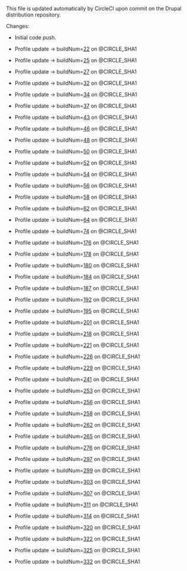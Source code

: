 This file is updated automatically by CircleCI upon commit on the Drupal distribution repository.

Changes:

  * Initial code push.
  * Profile update -> buildNum=[22](https://circleci.com/gh/contentacms/contenta_jsonapi/22) on [](git@github.com:contentacms/contenta_jsonapi.git)@CIRCLE_SHA1

  * Profile update -> buildNum=[25](https://circleci.com/gh/contentacms/contenta_jsonapi/25) on [](git@github.com:contentacms/contenta_jsonapi.git)@CIRCLE_SHA1

  * Profile update -> buildNum=[27](https://circleci.com/gh/contentacms/contenta_jsonapi/27) on [](git@github.com:contentacms/contenta_jsonapi.git)@CIRCLE_SHA1

  * Profile update -> buildNum=[32](https://circleci.com/gh/contentacms/contenta_jsonapi/32) on [](git@github.com:contentacms/contenta_jsonapi.git)@CIRCLE_SHA1

  * Profile update -> buildNum=[34](https://circleci.com/gh/contentacms/contenta_jsonapi/34) on [](git@github.com:contentacms/contenta_jsonapi.git)@CIRCLE_SHA1

  * Profile update -> buildNum=[37](https://circleci.com/gh/contentacms/contenta_jsonapi/37) on [](git@github.com:contentacms/contenta_jsonapi.git)@CIRCLE_SHA1

  * Profile update -> buildNum=[43](https://circleci.com/gh/contentacms/contenta_jsonapi/43) on [](git@github.com:contentacms/contenta_jsonapi.git)@CIRCLE_SHA1

  * Profile update -> buildNum=[46](https://circleci.com/gh/contentacms/contenta_jsonapi/46) on [](git@github.com:contentacms/contenta_jsonapi.git)@CIRCLE_SHA1

  * Profile update -> buildNum=[48](https://circleci.com/gh/contentacms/contenta_jsonapi/48) on [](git@github.com:contentacms/contenta_jsonapi.git)@CIRCLE_SHA1

  * Profile update -> buildNum=[50](https://circleci.com/gh/contentacms/contenta_jsonapi/50) on [](git@github.com:contentacms/contenta_jsonapi.git)@CIRCLE_SHA1

  * Profile update -> buildNum=[52](https://circleci.com/gh/contentacms/contenta_jsonapi/52) on [](git@github.com:contentacms/contenta_jsonapi.git)@CIRCLE_SHA1

  * Profile update -> buildNum=[54](https://circleci.com/gh/contentacms/contenta_jsonapi/54) on [](git@github.com:contentacms/contenta_jsonapi.git)@CIRCLE_SHA1

  * Profile update -> buildNum=[56](https://circleci.com/gh/contentacms/contenta_jsonapi/56) on [](git@github.com:contentacms/contenta_jsonapi.git)@CIRCLE_SHA1

  * Profile update -> buildNum=[58](https://circleci.com/gh/contentacms/contenta_jsonapi/58) on [](git@github.com:contentacms/contenta_jsonapi.git)@CIRCLE_SHA1

  * Profile update -> buildNum=[62](https://circleci.com/gh/contentacms/contenta_jsonapi/62) on [](git@github.com:contentacms/contenta_jsonapi.git)@CIRCLE_SHA1

  * Profile update -> buildNum=[64](https://circleci.com/gh/contentacms/contenta_jsonapi/64) on [](git@github.com:contentacms/contenta_jsonapi.git)@CIRCLE_SHA1

  * Profile update -> buildNum=[74](https://circleci.com/gh/contentacms/contenta_jsonapi/74) on [](git@github.com:contentacms/contenta_jsonapi.git)@CIRCLE_SHA1

  * Profile update -> buildNum=[176](https://circleci.com/gh/contentacms/contenta_jsonapi/176) on [](git@github.com:contentacms/contenta_jsonapi.git)@CIRCLE_SHA1

  * Profile update -> buildNum=[178](https://circleci.com/gh/contentacms/contenta_jsonapi/178) on [](git@github.com:contentacms/contenta_jsonapi.git)@CIRCLE_SHA1

  * Profile update -> buildNum=[180](https://circleci.com/gh/contentacms/contenta_jsonapi/180) on [](git@github.com:contentacms/contenta_jsonapi.git)@CIRCLE_SHA1

  * Profile update -> buildNum=[184](https://circleci.com/gh/contentacms/contenta_jsonapi/184) on [](git@github.com:contentacms/contenta_jsonapi.git)@CIRCLE_SHA1

  * Profile update -> buildNum=[187](https://circleci.com/gh/contentacms/contenta_jsonapi/187) on [](git@github.com:contentacms/contenta_jsonapi.git)@CIRCLE_SHA1

  * Profile update -> buildNum=[192](https://circleci.com/gh/contentacms/contenta_jsonapi/192) on [](git@github.com:contentacms/contenta_jsonapi.git)@CIRCLE_SHA1

  * Profile update -> buildNum=[195](https://circleci.com/gh/contentacms/contenta_jsonapi/195) on [](git@github.com:contentacms/contenta_jsonapi.git)@CIRCLE_SHA1

  * Profile update -> buildNum=[201](https://circleci.com/gh/contentacms/contenta_jsonapi/201) on [](git@github.com:contentacms/contenta_jsonapi.git)@CIRCLE_SHA1

  * Profile update -> buildNum=[218](https://circleci.com/gh/contentacms/contenta_jsonapi/218) on [](git@github.com:contentacms/contenta_jsonapi.git)@CIRCLE_SHA1

  * Profile update -> buildNum=[221](https://circleci.com/gh/contentacms/contenta_jsonapi/221) on [](git@github.com:contentacms/contenta_jsonapi.git)@CIRCLE_SHA1

  * Profile update -> buildNum=[226](https://circleci.com/gh/contentacms/contenta_jsonapi/226) on [](git@github.com:contentacms/contenta_jsonapi.git)@CIRCLE_SHA1

  * Profile update -> buildNum=[229](https://circleci.com/gh/contentacms/contenta_jsonapi/229) on [](git@github.com:contentacms/contenta_jsonapi.git)@CIRCLE_SHA1

  * Profile update -> buildNum=[241](https://circleci.com/gh/contentacms/contenta_jsonapi/241) on [](git@github.com:contentacms/contenta_jsonapi.git)@CIRCLE_SHA1

  * Profile update -> buildNum=[253](https://circleci.com/gh/contentacms/contenta_jsonapi/253) on [](git@github.com:contentacms/contenta_jsonapi.git)@CIRCLE_SHA1

  * Profile update -> buildNum=[256](https://circleci.com/gh/contentacms/contenta_jsonapi/256) on [](git@github.com:contentacms/contenta_jsonapi.git)@CIRCLE_SHA1

  * Profile update -> buildNum=[258](https://circleci.com/gh/contentacms/contenta_jsonapi/258) on [](git@github.com:contentacms/contenta_jsonapi.git)@CIRCLE_SHA1

  * Profile update -> buildNum=[262](https://circleci.com/gh/contentacms/contenta_jsonapi/262) on [](git@github.com:contentacms/contenta_jsonapi.git)@CIRCLE_SHA1

  * Profile update -> buildNum=[265](https://circleci.com/gh/contentacms/contenta_jsonapi/265) on [](git@github.com:contentacms/contenta_jsonapi.git)@CIRCLE_SHA1

  * Profile update -> buildNum=[276](https://circleci.com/gh/contentacms/contenta_jsonapi/276) on [](git@github.com:contentacms/contenta_jsonapi.git)@CIRCLE_SHA1

  * Profile update -> buildNum=[297](https://circleci.com/gh/contentacms/contenta_jsonapi/297) on [](git@github.com:contentacms/contenta_jsonapi.git)@CIRCLE_SHA1

  * Profile update -> buildNum=[299](https://circleci.com/gh/contentacms/contenta_jsonapi/299) on [](git@github.com:contentacms/contenta_jsonapi.git)@CIRCLE_SHA1

  * Profile update -> buildNum=[303](https://circleci.com/gh/contentacms/contenta_jsonapi/303) on [](git@github.com:contentacms/contenta_jsonapi.git)@CIRCLE_SHA1

  * Profile update -> buildNum=[307](https://circleci.com/gh/contentacms/contenta_jsonapi/307) on [](git@github.com:contentacms/contenta_jsonapi.git)@CIRCLE_SHA1

  * Profile update -> buildNum=[311](https://circleci.com/gh/contentacms/contenta_jsonapi/311) on [](git@github.com:contentacms/contenta_jsonapi.git)@CIRCLE_SHA1

  * Profile update -> buildNum=[314](https://circleci.com/gh/contentacms/contenta_jsonapi/314) on [](git@github.com:contentacms/contenta_jsonapi.git)@CIRCLE_SHA1

  * Profile update -> buildNum=[320](https://circleci.com/gh/contentacms/contenta_jsonapi/320) on [](git@github.com:contentacms/contenta_jsonapi.git)@CIRCLE_SHA1

  * Profile update -> buildNum=[322](https://circleci.com/gh/contentacms/contenta_jsonapi/322) on [](git@github.com:contentacms/contenta_jsonapi.git)@CIRCLE_SHA1

  * Profile update -> buildNum=[325](https://circleci.com/gh/contentacms/contenta_jsonapi/325) on [](git@github.com:contentacms/contenta_jsonapi.git)@CIRCLE_SHA1

  * Profile update -> buildNum=[332](https://circleci.com/gh/contentacms/contenta_jsonapi/332) on [](git@github.com:contentacms/contenta_jsonapi.git)@CIRCLE_SHA1

